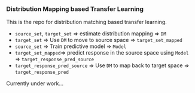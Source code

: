### Distribution Mapping based Transfer Learning

This is the repo for distribution matching based transfer learning.  
* `source_set`, `target_set` => estimate distribution mapping => `DM`
* `target_set` => Use `DM` to move to source space => `target_set_mapped`
* `source_set` => Train predictive model => `Model`
* `target_set_mapped`=> predict response in the source space using `Model` => `target_response_pred_source`
* `target_response_pred_source` => Use `DM` to map back to target space => `target_response_pred`

Currently under work...
